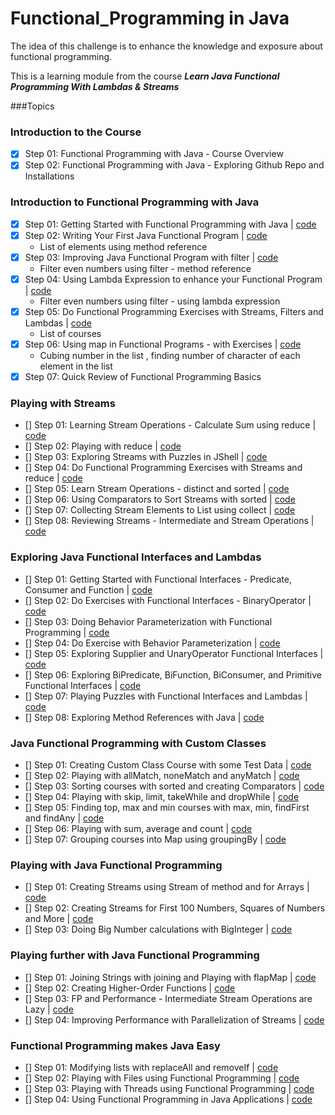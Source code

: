 # Functional_Programming in Java

The idea of this challenge is to enhance the knowledge and exposure about functional programming.

This is a learning module from the course ***Learn Java Functional Programming With Lambdas & Streams***

###Topics
### Introduction to the Course

- [x] Step 01: Functional Programming with Java - Course Overview 
- [x] Step 02: Functional Programming with Java - Exploring Github Repo and Installations  
### Introduction to Functional Programming with Java

- [x] Step 01: Getting Started with Functional Programming with Java | [code]()
- [x] Step 02: Writing Your First Java Functional Program | [code]()
   - List of elements using method reference 
- [x] Step 03: Improving Java Functional Program with filter | [code]()
   - Filter even numbers using filter - method reference
- [x] Step 04: Using Lambda Expression to enhance your Functional Program | [code]()
   - Filter even numbers using filter - using lambda expression
- [x] Step 05: Do Functional Programming Exercises with Streams, Filters and Lambdas | [code]()
   - List of courses
- [x] Step 06: Using map in Functional Programs - with Exercises | [code]()
   - Cubing number in the list , finding number of character of each element in the list
- [x] Step 07: Quick Review of Functional Programming Basics 
### Playing with Streams

- [] Step 01: Learning Stream Operations - Calculate Sum using reduce | [code]()
- [] Step 02: Playing with reduce | [code]()
- [] Step 03: Exploring Streams with Puzzles in JShell | [code]()
- [] Step 04: Do Functional Programming Exercises with Streams and reduce | [code]()
- [] Step 05: Learn Stream Operations - distinct and sorted | [code]()
- [] Step 06: Using Comparators to Sort Streams with sorted | [code]()
- [] Step 07: Collecting Stream Elements to List using collect | [code]()
- [] Step 08: Reviewing Streams - Intermediate and Stream Operations | [code]()
### Exploring Java Functional Interfaces and Lambdas

- [] Step 01: Getting Started with Functional Interfaces - Predicate, Consumer and Function | [code]()
- [] Step 02: Do Exercises with Functional Interfaces - BinaryOperator | [code]()
- [] Step 03: Doing Behavior Parameterization with Functional Programming | [code]()
- [] Step 04: Do Exercise with Behavior Parameterization | [code]()
- [] Step 05: Exploring Supplier and UnaryOperator Functional Interfaces | [code]()
- [] Step 06: Exploring BiPredicate, BiFunction, BiConsumer, and Primitive Functional Interfaces | [code]()
- [] Step 07: Playing Puzzles with Functional Interfaces and Lambdas | [code]()
- [] Step 08: Exploring Method References with Java | [code]()
### Java Functional Programming with Custom Classes

- [] Step 01: Creating Custom Class Course with some Test Data | [code]()
- [] Step 02: Playing with allMatch, noneMatch and anyMatch | [code]()
- [] Step 03: Sorting courses with sorted and creating Comparators | [code]()
- [] Step 04: Playing with skip, limit, takeWhile and dropWhile | [code]()
- [] Step 05: Finding top, max and min courses with max, min, findFirst and findAny | [code]()
- [] Step 06: Playing with sum, average and count | [code]()
- [] Step 07: Grouping courses into Map using groupingBy | [code]()
### Playing with Java Functional Programming

- [] Step 01: Creating Streams using Stream of method and for Arrays | [code]()
- [] Step 02: Creating Streams for First 100 Numbers, Squares of Numbers and More | [code]()
- [] Step 03: Doing Big Number calculations with BigInteger | [code]()
### Playing further with Java Functional Programming

- [] Step 01: Joining Strings with joining and Playing with flapMap | [code]()
- [] Step 02: Creating Higher-Order Functions | [code]()
- [] Step 03: FP and Performance - Intermediate Stream Operations are Lazy | [code]()
- [] Step 04: Improving Performance with Parallelization of Streams | [code]()
### Functional Programming makes Java Easy

- [] Step 01: Modifying lists with replaceAll and removeIf | [code]()
- [] Step 02: Playing with Files using Functional Programming | [code]()
- [] Step 03: Playing with Threads using Functional Programming | [code]()
- [] Step 04: Using Functional Programming in Java Applications | [code]()